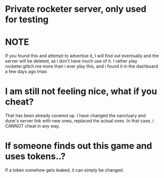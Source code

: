 # Private rocketer server, only used for testing

# NOTE

If you found this and attempt to advertise it,  I will find out eventually and the server will be deleted, as i don't have much use of it. I rather play rocketer.glitch.me more than i ever play this, and i found it in the dashboard a few days ago lmao

# I am still not feeling nice, what if you cheat?
That has been already covered up. I have changed the sanctuary and dune's server link with new ones, replaced the actual ones. In that case, i CANNOT cheat in any way.

# If someone finds out this game and uses tokens..?
If a token somehow gets leaked, it can simply be changed.